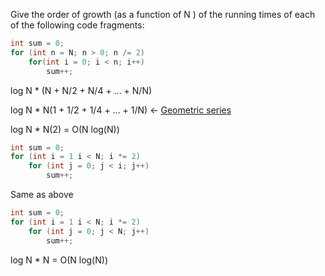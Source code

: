 Give the order of growth (as a function of N ) of the running times of each of the
following code fragments:


```java
int sum = 0;
for (int n = N; n > 0; n /= 2)
    for(int i = 0; i < n; i++)
        sum++;
```

log N * (N + N/2 + N/4 + ... + N/N)

log N * N(1 + 1/2 + 1/4 + ... + 1/N) <- [Geometric series](https://en.wikipedia.org/wiki/Geometric_series)

log N * N(2) = O(N log(N))

```java
int sum = 0;
for (int i = 1 i < N; i *= 2)
    for (int j = 0; j < i; j++)
        sum++;
```

Same as above

```java
int sum = 0;
for (int i = 1 i < N; i *= 2)
    for (int j = 0; j < N; j++)
        sum++;
```

log N * N = O(N log(N))
